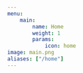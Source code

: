 ```yaml
---
menu:
    main:
        name: Home
        weight: 1
        params:
            icon: home
image: main.png
aliases: ["/home"]
---
```

